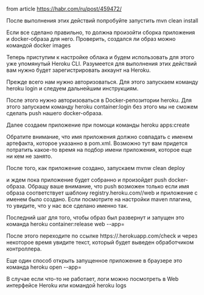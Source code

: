 from article https://habr.com/ru/post/459472/

После выполнения этих действий попробуйте запустить
mvn clean install


Если все сделано правильно, то должна произойти сборка приложения и docker-образа для него. Проверить, создался ли образ можно командой
docker images

Теперь приступим к настройке облака и будем использовать для этого уже упомянутый Heroku CLI. Разумеется для выполнения этих действий вам нужно будет зарегистрировать аккаунт на Heroku.

Прежде всего нам нужно авторизоваться. Для этого запускаем команду
heroku login
и следуем дальнейшим инструкциям.

После этого нужно авторизоваться в Docker-репозитории heroku. Для этого запускаем команду
heroku container:login
без этого мы не сможем сделать push нашего docker-образа.

Далее создаем приложение при помощи команды
heroku apps:create <app-name>

Обратите внимание, что имя приложения должно совпадать с именем артефакта, которое указанно в pom.xml. Возможно тут вам придется потратить какое-то время на подбор имени приложения, которое еще ни кем не занято.

После того, как приложение создано, запускаем
mvnw clean deploy

и ждем пока приложение будет собранно и произойдет push docker-образа. Обращу ваше внимание, что push возможен только если имя образа соответствует шаблону registry.heroku.com/<app-name>/web и приложение с именем <app-name> было создано. Если посмотрите на настройки maven плагина, то увидите, что у нас все сделано именно так.

Последний шаг для того, чтобы образ был развернут и запущен это команда
heroku container:release web --app=<app-name>

После этого переходите по ссылке https://<app-name>.herokuapp.com/check и через некоторое время увидите текст, который будет выведен обработчиком контроллера.

Еще один способ открыть запущенное приложение в браузере это команда
heroku open --app=<app-name>

В случае если что-то не работает, логи можно посмотреть в Web интерфейсе Heroku или командой
heroku logs






